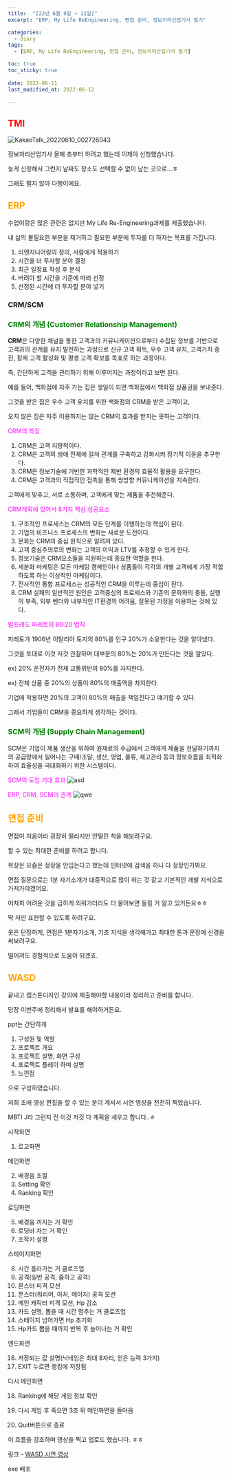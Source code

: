 ```yaml
---
title:  "[22년 6월 9일 ~ 11일]"
excerpt: "ERP, My Life ReEngineering, 면접 준비, 정보처리산업기사 필기"

categories:
  - Diary
tags:
  - [ERP, My Life ReEngineering, 면접 준비, 정보처리산업기사 필기]

toc: true
toc_sticky: true
 
date: 2022-06-11
last_modified_at: 2022-06-12

---
```

## <span style="color:red">TMI</span>
![KakaoTalk_20220610_002726043](https://user-images.githubusercontent.com/102167336/173225419-194066b3-22b2-485f-bd3e-fef027e03eb6.png)

정보처리산업기사 올해 초부터 하려고 했는데 이제야 신청했습니다.

늦게 신청해서 그런지 날짜도 장소도 선택할 수 없이 남는 곳으로...ㅎ

그래도 멀지 않아 다행이에요.

## <span style="color:orange">ERP</span>
수업이랑은 많은 관련은 없지만 My Life Re-Engineering과제를 제출했습니다.

내 삶의 불필요한 부분을 제거하고 필요한 부분에 투자를 더 하자는 목표를 가집니다.

1. 리엔지니어링의 정의, 사람에게 적용하기
2. 시간을 더 투자할 분야 결정
3. 최근 일정표 작성 후 분석
4. 버려야 할 시간을 기준에 따라 선정
5. 선정된 시간에 더 투자할 분야 넣기

### **CRM/SCM**

### <span style="color:green">CRM의 개념 (Customer Relationship Management)</span>

**CRM**은 다양한 채널을 통한 고객과의 커뮤니케이션으로부터 수집된 정보를 기반으로 고객과의 관계를 유지 발전하는 과정으로 신규 고객 획득, 우수 고객 유치, 고객가치 증진, 잠재 고객 활성화 및 평생 고객 확보를 목표로 하는 과정이다.

즉, 간단하게 고객을 관리하기 위해 이루어지는 과정이라고 보면 된다.

예를 들어, 백화점에 자주 가는 집은 생일이 되면 백화점에서 백화점 상품권을 보내준다.

그것을 받은 집은 우수 고객 유치를 위한 백화점의 CRM을 받은 고객이고, 

오지 않은 집은 자주 이용하지는 않는 CRM의 효과를 받지는 못하는 고객이다.

<span style="color:Fuchsia">CRM의 특징</span>

1. CRM은 고객 지향적이다.
2. CRM은 고객의 생애 전체에 걸쳐 관계를 구축하고 강화시켜 장기적 이윤을 추구한다.
3. CRM은 정보기술에 기반한 과학적인 제반 환경의 효율적 활용을 요구한다.
4. CRM은 고객과의 직접적인 접촉을 통해 쌍방향 커뮤니케이션을 지속한다.

고객에게 맞추고, 서로 소통하며, 고객에게 맞는 제품을 추천해준다.

<span style="color:Fuchsia">CRM계획에 있어서 8가지 핵심 성공요소</span>

1. 구조적인 프로세스는 CRM의 모든 단계를 이행하는데 핵심이 된다.
2. 기업의 비즈니스 프로세스의 변화는 새로운 도전이다.
3. 문화는 CRM의 중심 원칙으로 알려져 있다.
4. 고객 중심주의로의 변화는 고객의 이익과 LTV를 추정할 수 있게 한다.
5. 정보기술은 CRM요소들을 지원하는데 중요한 역할을 한다.
6. 세분화 마케팅은 모든 마케팅 캠페인이나 상품들이 각각의 개별 고객에게 가장 적합하도록 하는 이상적인 마케팅이다.
7. 전사적인 통합 프로세스는 성공적인 CRM을 이루는데 중심이 된다.
8. CRM 실패의 일반적인 원인은 고객중심의 프로세스와 기존의 문화와의 충돌, 실행의 부족, 외부 벤더와 내부적인 IT환경의 어려움, 잘못된 가정을 이용하는 것에 있다.

<span style="color:Fuchsia">빌프레도 파레토의 80:20 법칙</span>

파레토가 1906년 이탈리아 토지의 80%를 인구 20%가 소유한다는 것을 알아냈다.

그것을 토대로 이것 저것 관찰하며 대부분의 80%는 20%가 만든다는 것을 알았다.

ex) 20% 운전자가 전체 교통위반의 80%를 차지한다.

ex) 전체 상품 중 20%의 상품이 80%의 매출액을 차지한다.

기업에 적용하면 20%의 고객이 80%의 매출을 책임진다고 얘기할 수 있다.

그래서 기업들이 CRM을 중요하게 생각하는 것이다.

### <span style="color:green">SCM의 개념 (Supply Chain Management)</span>

SCM은 기업이 제품 생산을 위하여 원재료의 수급에서 고객에게 제품을 전달하기까지의 공급망에서 일어나는 구매/조달, 생산, 영업, 물류, 재고관리 등의 정보흐름을 최적화하여 효율성을 극대화하기 위한 시스템이다.

<span style="color:Fuchsia">SCM의 도입 기대 효과</span>
![asd](https://user-images.githubusercontent.com/102167336/173227555-decf82a3-3161-4db4-9224-2c99b7c3d87d.png)

<span style="color:Fuchsia">ERP, CRM, SCM의 관계</span>
![qwe](https://user-images.githubusercontent.com/102167336/173227629-66212de8-6eb6-4cbc-9e25-ae4ae51ba6f9.png)


## <span style="color:orange">면접 준비</span>
면접이 처음이라 굉장히 떨리지만 안떨린 척을 해보려구요.

할 수 있는 최대한 준비를 하려고 합니다.

복장은 요즘은 정장을 안입는다고 했는데 인터넷에 검색을 하니 다 정장인가봐요.

면접 질문으로는 1분 자기소개가 대중적으로 많이 하는 것 같고 기본적인 개발 지식으로 가져가야겠어요.

어차피 어려운 것을 급하게 외워가더라도 더 물어보면 들킬 거 알고 있거든요ㅎㅎ

딱 저만 표현할 수 있도록 하려구요.

옷은 단정하게, 면접은 1분자기소개, 기초 지식을 생각해가고 최대한 톤과 문장에 신경을 써보려구요.

떨어져도 경험적으로 도움이 되겠죠.

## <span style="color:orange">WASD</span>
끝내고 캡스톤디자인 강의에 제출해야할 내용이라 정리하고 준비를 합니다.

당장 이번주에 정리해서 발표를 해야하거든요.

ppt는 간단하게

1. 구성원 및 역할
2. 프로젝트 개요
3. 프로젝트 설명, 화면 구성
4. 프로젝트 플레이 하며 설명
5. 느낀점

으로 구성하였습니다.

저희 조에 영상 편집을 할 수 있는 분이 계셔서 시연 영상을 천천히 찍었습니다.

MBTI J라 그런지 전 이것 저것 다 계획을 세우고 합니다..ㅎ

시작화면
1. 로고화면

메인화면

2. 배경음 조절
3. Setting 확인
4. Ranking 확인

로딩화면

5. 배경음 꺼지는 거 확인
6. 로딩바 차는 거 확인
7. 조작키 설명

스테이지화면

8. 시간 흘러가는 거 클로즈업
9. 공격(일반 공격, 줌하고 공격)
10. 몬스터 피격 모션
11. 몬스터(워리어, 아처, 메이지) 공격 모션
12. 메인 캐릭터 피격 모션, Hp 감소
13. 카드 설명, 뽑을 때 시간 멈추는 거 클로즈업
14. 스테이지 넘어가면 Hp 초기화
15. Hp카드 뽑을 때까지 반복 후 늘어나는 거 확인

엔드화면

16. 저장되는 값 설명(닉네임은 최대 8자리, 얻은 능력 3가지)
17. EXIT 누르면 랭킹에 저장됨

다시 메인화면

18. Ranking에 해당 게임 정보 확인

19. 다시 게임 후 죽으면 3초 뒤 메인화면을 돌아옴
20. Quit버튼으로 종료

이 흐름을 강조하며 영상을 찍고 업로드 했습니다. ㅎㅎ

링크 - [WASD 시연 영상](https://www.youtube.com/watch?v=MhZO4lmm_s8)

exe 배포